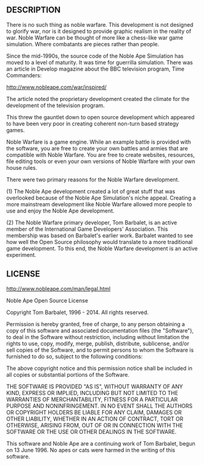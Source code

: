 ## DESCRIPTION

There is no such thing as noble warfare. This development is not designed to glorify war, nor is it designed to provide graphic realism in the reality of war. Noble Warfare can be thought of more like a chess-like war game simulation. Where combatants are pieces rather than people.

Since the mid-1990s, the source code of the Noble Ape Simulation has moved to a level of maturity. It was time for guerrilla simulation. There was an article in Develop magazine about the BBC television program, Time Commanders:

http://www.nobleape.com/war/inspired/

The article noted the proprietary development created the climate for the development of the television program.

This threw the gauntlet down to open source development which appeared to have been very poor in creating coherent non-turn based strategy games.

Noble Warfare is a game engine. While an example battle is provided with the software, you are free to create your own battles and armies that are compatible with Noble Warfare. You are free to create websites, resources, file editing tools or even your own versions of Noble Warfare with your own house rules.

There were two primary reasons for the Noble Warfare development.

(1) The Noble Ape development created a lot of great stuff that was overlooked because of the Noble Ape Simulation's niche appeal. Creating a more mainstream development like Noble Warfare allowed more people to use and enjoy the Noble Ape development.

(2) The Noble Warfare primary developer, Tom Barbalet, is an active member of the International Game Developers' Association. This membership was based on Barbalet's earlier work. Barbalet wanted to see how well the Open Source philosophy would translate to a more traditional game development. To this end, the Noble Warfare development is an active experiment.

## LICENSE

http://www.nobleape.com/man/legal.html

Noble Ape Open Source License

Copyright Tom Barbalet, 1996 - 2014. All rights reserved.

Permission is hereby granted, free of charge, to any person obtaining a copy of this software and associated documentation files (the "Software"), to deal in the Software without restriction, including without limitation the rights to use, copy, modify, merge, publish, distribute, sublicense, and/or sell copies of the Software, and to permit persons to whom the Software is furnished to do so, subject to the following conditions:

The above copyright notice and this permission notice shall be included in all copies or substantial portions of the Software.

THE SOFTWARE IS PROVIDED "AS IS", WITHOUT WARRANTY OF ANY KIND, EXPRESS OR IMPLIED, INCLUDING BUT NOT LIMITED TO THE WARRANTIES OF MERCHANTABILITY, FITNESS FOR A PARTICULAR PURPOSE AND NONINFRINGEMENT. IN NO EVENT SHALL THE AUTHORS OR COPYRIGHT HOLDERS BE LIABLE FOR ANY CLAIM, DAMAGES OR OTHER LIABILITY, WHETHER IN AN ACTION OF CONTRACT, TORT OR OTHERWISE, ARISING FROM, OUT OF OR IN CONNECTION WITH THE SOFTWARE OR THE USE OR OTHER DEALINGS IN THE SOFTWARE.

This software and Noble Ape are a continuing work of Tom Barbalet, begun on 13 June 1996. No apes or cats were harmed in the writing of this software.